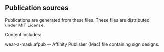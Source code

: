 ## Publication sources

Publications are generated from these files. These files are distributed under MIT License.

Content includes:

wear-a-mask.afpub -- Affinity Publisher (Mac) file containing sign designs.
